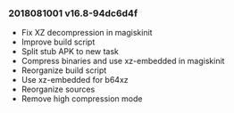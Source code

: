 ### 2018081001 v16.8-94dc6d4f
- Fix XZ decompression in magiskinit
- Improve build script
- Split stub APK to new task
- Compress binaries and use xz-embedded in magiskinit
- Reorganize build script
- Use xz-embedded for b64xz
- Reorganize sources
- Remove high compression mode
